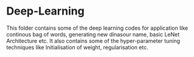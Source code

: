 # Deep-Learning
This folder contains some of the deep learning codes for application like continous bag of words,
generating new dinasour name, basic LeNet Architecture etc.
It also contains some of the hyper-parameter tuning techniques like Initialisation of weight, regularisation etc.
